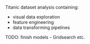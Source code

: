 Titanic dataset analysis containing:
- visual data exploration
- feature engineering
- data transforming pipelines

TODO: finish models - Gridsearch etc.
